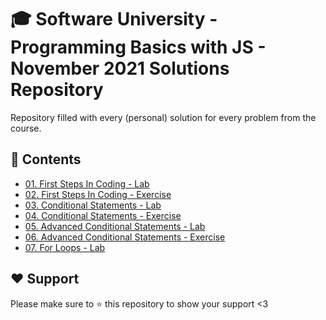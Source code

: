 # :mortar_board: Software University - Programming Basics with JS - November 2021 Solutions Repository
Repository filled with every (personal) solution for every problem from the course. 

## :orange_book: Contents 
* [01. First Steps In Coding - Lab](https://github.com/vassdeniss/softuni-programming-basics-js-november-2021-solutions/tree/master/01.FirstStepsInCoding) 
* [02. First Steps In Coding - Exercise](https://github.com/vassdeniss/softuni-programming-basics-js-november-2021-solutions/tree/master/02.FirstStepsInCodingExercise) 
* [03. Conditional Statements - Lab](https://github.com/vassdeniss/softuni-programming-basics-js-november-2021-solutions/tree/master/03.ConditionalStatements)
* [04. Conditional Statements - Exercise](https://github.com/vassdeniss/softuni-programming-basics-js-november-2021-solutions/tree/master/04.ConditionalStatementsExercise)
* [05. Advanced Conditional Statements - Lab](https://github.com/vassdeniss/softuni-programming-basics-js-november-2021-solutions/tree/master/05.AdvancedConditionalStatements)
* [06. Advanced Conditional Statements - Exercise](https://github.com/vassdeniss/softuni-programming-basics-js-november-2021-solutions/tree/master/06.AdvancedConditionalStatementsExercise)
* [07. For Loops - Lab](https://github.com/vassdeniss/softuni-programming-basics-js-november-2021-solutions/tree/master/07.ForLoops)
<!--
* [More Exercises](https://github.com/vassdeniss/softuni-programming-basics-cs-july-solutions/tree/master/MoreExercises) 
-->

## :heart: Support
Please make sure to :star: this repository to show your support <3